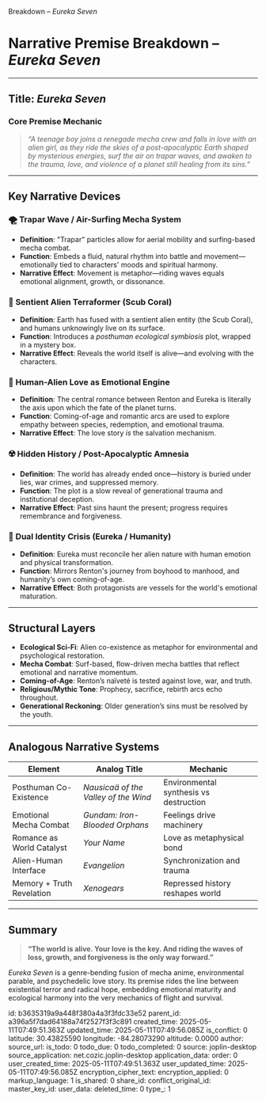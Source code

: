 Breakdown – *Eureka Seven*

# Narrative Premise Breakdown – *Eureka Seven*

---

## **Title**: *Eureka Seven*

### **Core Premise Mechanic**
> *“A teenage boy joins a renegade mecha crew and falls in love with an alien girl, as they ride the skies of a post-apocalyptic Earth shaped by mysterious energies, surf the air on trapar waves, and awaken to the trauma, love, and violence of a planet still healing from its sins.”*

---

## **Key Narrative Devices**

### 🌪️ Trapar Wave / Air-Surfing Mecha System
- **Definition**: "Trapar" particles allow for aerial mobility and surfing-based mecha combat.
- **Function**: Embeds a fluid, natural rhythm into battle and movement—emotionally tied to characters' moods and spiritual harmony.
- **Narrative Effect**: Movement is metaphor—riding waves equals emotional alignment, growth, or dissonance.

### 🧬 Sentient Alien Terraformer (Scub Coral)
- **Definition**: Earth has fused with a sentient alien entity (the Scub Coral), and humans unknowingly live on its surface.
- **Function**: Introduces a *posthuman ecological symbiosis* plot, wrapped in a mystery box.
- **Narrative Effect**: Reveals the world itself is alive—and evolving with the characters.

### 💖 Human-Alien Love as Emotional Engine
- **Definition**: The central romance between Renton and Eureka is literally the axis upon which the fate of the planet turns.
- **Function**: Coming-of-age and romantic arcs are used to explore empathy between species, redemption, and emotional trauma.
- **Narrative Effect**: The love story *is* the salvation mechanism.

### ☢️ Hidden History / Post-Apocalyptic Amnesia
- **Definition**: The world has already ended once—history is buried under lies, war crimes, and suppressed memory.
- **Function**: The plot is a slow reveal of generational trauma and institutional deception.
- **Narrative Effect**: Past sins haunt the present; progress requires remembrance and forgiveness.

### 🧠 Dual Identity Crisis (Eureka / Humanity)
- **Definition**: Eureka must reconcile her alien nature with human emotion and physical transformation.
- **Function**: Mirrors Renton's journey from boyhood to manhood, and humanity’s own coming-of-age.
- **Narrative Effect**: Both protagonists are vessels for the world's emotional maturation.

---

## **Structural Layers**

- **Ecological Sci-Fi**: Alien co-existence as metaphor for environmental and psychological restoration.
- **Mecha Combat**: Surf-based, flow-driven mecha battles that reflect emotional and narrative momentum.
- **Coming-of-Age**: Renton’s naïveté is tested against love, war, and truth.
- **Religious/Mythic Tone**: Prophecy, sacrifice, rebirth arcs echo throughout.
- **Generational Reckoning**: Older generation’s sins must be resolved by the youth.

---

## **Analogous Narrative Systems**

| Element                       | Analog Title                | Mechanic                                 |
|-------------------------------|-----------------------------|------------------------------------------|
| Posthuman Co-Existence        | *Nausicaä of the Valley of the Wind* | Environmental synthesis vs destruction |
| Emotional Mecha Combat        | *Gundam: Iron-Blooded Orphans* | Feelings drive machinery                |
| Romance as World Catalyst     | *Your Name*                 | Love as metaphysical bond                |
| Alien-Human Interface         | *Evangelion*                | Synchronization and trauma               |
| Memory + Truth Revelation     | *Xenogears*                 | Repressed history reshapes world         |

---

## **Summary**
> **“The world is alive. Your love is the key. And riding the waves of loss, growth, and forgiveness is the only way forward.”**

*Eureka Seven* is a genre-bending fusion of mecha anime, environmental parable, and psychedelic love story. Its premise rides the line between existential terror and radical hope, embedding emotional maturity and ecological harmony into the very mechanics of flight and survival.


id: b3635319a9a448f380a4a3f3fdc33e52
parent_id: a396a5f7dad64188a74f2527f3f3c891
created_time: 2025-05-11T07:49:51.363Z
updated_time: 2025-05-11T07:49:56.085Z
is_conflict: 0
latitude: 30.43825590
longitude: -84.28073290
altitude: 0.0000
author: 
source_url: 
is_todo: 0
todo_due: 0
todo_completed: 0
source: joplin-desktop
source_application: net.cozic.joplin-desktop
application_data: 
order: 0
user_created_time: 2025-05-11T07:49:51.363Z
user_updated_time: 2025-05-11T07:49:56.085Z
encryption_cipher_text: 
encryption_applied: 0
markup_language: 1
is_shared: 0
share_id: 
conflict_original_id: 
master_key_id: 
user_data: 
deleted_time: 0
type_: 1